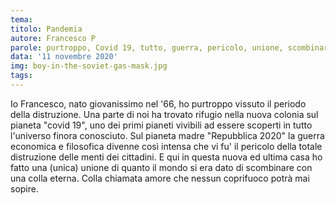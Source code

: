 ```yaml
---
tema:
titolo: Pandemia
autore: Francesco P
parole: purtroppo, Covid 19, tutto, guerra, pericolo, unione, scombinare, colla, coprifuoco
data: '11 novembre 2020'
img: boy-in-the-soviet-gas-mask.jpg
tags: 
---
```

Io Francesco, nato giovanissimo nel '66, ho purtroppo vissuto il periodo della distruzione. Una parte di noi ha trovato rifugio nella nuova colonia sul pianeta "covid 19", uno dei primi pianeti vivibili ad essere scoperti in tutto l'universo finora conosciuto. Sul pianeta madre "Repubblica 2020" la guerra economica e filosofica divenne così intensa che vi fu' il pericolo della totale distruzione delle menti dei cittadini. E qui in questa nuova ed ultima casa ho fatto una (unica) unione di quanto il mondo si era dato di scombinare con una colla eterna. Colla chiamata amore che nessun coprifuoco potrà mai sopire.


